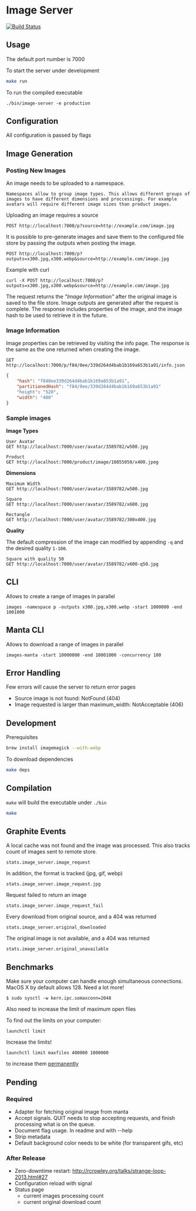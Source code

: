 # Image Server

[![Build Status](https://magnum.travis-ci.com/wanelo/image-server.svg?token=xxYxjHDAXkDK41qZ1dqA&branch=master)](https://magnum.travis-ci.com/wanelo/image-server)

## Usage

The default port number is 7000

To start the server under development
```bash
make run
```

To run the compiled executable
```
./bin/image-server -e production
```

## Configuration

All configuration is passed by flags

## Image Generation

### Posting New Images

An image needs to be uploaded to a namespace.

    Namespaces allow to group image types. This allows different groups of images to have different dimensions and proccessings. For example avatars will require different image sizes than product images.

Uploading an image requires a source
```
POST http://localhost:7000/p?source=http://example.com/image.jpg
```

It is possible to pre-generate images and save them to the configured file store by passing the outputs when posting the image.

```
POST http://localhost:7000/p?outputs=x300.jpg,x300.webp&source=http://example.com/image.jpg
```

Example with curl
```shell
curl -X POST http://localhost:7000/p?outputs=x300.jpg,x300.webp&source=http://example.com/image.jpg
```

The request returns the *"Image Information"* after the original image is saved to the file store.
Image outputs are generated after the request is complete. The response includes properties of the image, and the image hash to be used to retrieve it in the future.

### Image Information

Image properties can be retrieved by visiting the info page. The response is the same as the one returned when creating the image.
```
GET http://localhost:7000/p/f84/0ee/339d264d4bab1b169a653b1a91/info.json
```

```json
{
	"hash": "f840ee339d264d4bab1b169a653b1a91",
	"partitionedHash": "f84/0ee/339d264d4bab1b169a653b1a91"
	"height": "520",
	"width": "400"
}
```

### Sample images

**Image Types**

    User Avatar
    GET http://localhost:7000/user/avatar/3589782/w500.jpg

    Product
    GET http://localhost:7000/product/image/10855050/x400.jpeg


**Dimensions**

    Maximum Width
    GET http://localhost:7000/user/avatar/3589782/w500.jpg

    Square
    GET http://localhost:7000/user/avatar/3589782/x600.jpg

    Rectangle
    GET http://localhost:7000/user/avatar/3589782/300x400.jpg

**Quality**

The default compression of the image can modified by appending `-q` and the desired quality `1-100`.

    Square with quality 50
    GET http://localhost:7000/user/avatar/3589782/x600-q50.jpg

## CLI

Allows to create a range of images in parallel
```shell
images -namespace p -outputs x300.jpg,x300.webp -start 1000000 -end 1001000
```

## Manta CLI

Allows to download a range of images in parallel
```shell
images-manta -start 10000000 -end 10001000 -concurrency 100
```



## Error Handling

Few errors will cause the server to return error pages

- Source image is not found: NotFound (404)
- Image requested is larger than maximum_width: NotAcceptable (406)

## Development

Prerequisites

```bash
brew install imagemagick --with-webp
```

To download dependencies
```bash
make deps
```

## Compilation

`make` will build the executable under `./bin`
```bash
make
```

## Graphite Events

A local cache was not found and the image was processed. This also tracks count of images sent to remote store.
```
stats.image_server.image_request
```

In addition, the format is tracked (jpg, gif, webp)
```
stats.image_server.image_request.jpg
```

Request failed to return an image
```
stats.image_server.image_request_fail
```

Every download from original source, and a 404 was returned
```
stats.image_server.original_downloaded
```

The original image is not available, and a 404 was returned
```
stats.image_server.original_unavailable
```

## Benchmarks

Make sure your computer can handle enough simultaneous connections. MacOS X by default allows 128. Need a lot more!

```shell
$ sudo sysctl -w kern.ipc.somaxconn=2048
```

Also need to increase the limit of maximum open files

To find out the limits on your computer:
```shell
launchctl limit
```

Increase the limits!
```shell
launchctl limit maxfiles 400000 1000000
```

to increase them [permanently](https://coderwall.com/p/lfjoaq)

## Pending

### Required
- Adapter for fetching original image from manta
- Accept signals. QUIT needs to stop accepting requests, and finish processing what is on the queue.
- Document flag usage. In readme and with --help
- Strip metadata
- Default background color needs to be white (for transparent gifs, etc)

### After Release

- Zero-downtime restart: http://rcrowley.org/talks/strange-loop-2013.html#27
- Configuration reload with signal
- Status page
  - current images processing count
  - current original download count
